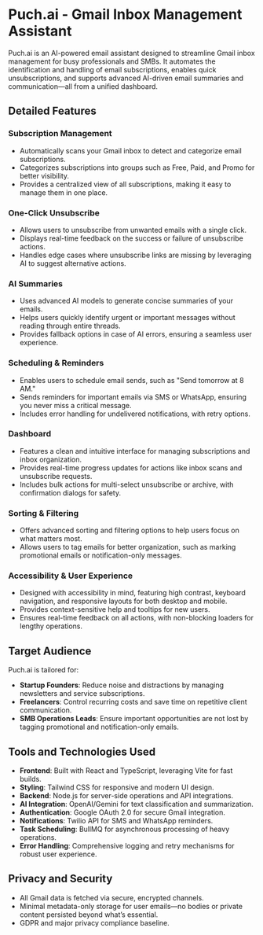 # Puch.ai - Gmail Inbox Management Assistant

Puch.ai is an AI-powered email assistant designed to streamline Gmail inbox management for busy professionals and SMBs. It automates the identification and handling of email subscriptions, enables quick unsubscriptions, and supports advanced AI-driven email summaries and communication—all from a unified dashboard.

## Detailed Features

### Subscription Management
- Automatically scans your Gmail inbox to detect and categorize email subscriptions.
- Categorizes subscriptions into groups such as Free, Paid, and Promo for better visibility.
- Provides a centralized view of all subscriptions, making it easy to manage them in one place.

### One-Click Unsubscribe
- Allows users to unsubscribe from unwanted emails with a single click.
- Displays real-time feedback on the success or failure of unsubscribe actions.
- Handles edge cases where unsubscribe links are missing by leveraging AI to suggest alternative actions.

### AI Summaries
- Uses advanced AI models to generate concise summaries of your emails.
- Helps users quickly identify urgent or important messages without reading through entire threads.
- Provides fallback options in case of AI errors, ensuring a seamless user experience.

### Scheduling & Reminders
- Enables users to schedule email sends, such as "Send tomorrow at 8 AM."
- Sends reminders for important emails via SMS or WhatsApp, ensuring you never miss a critical message.
- Includes error handling for undelivered notifications, with retry options.

### Dashboard
- Features a clean and intuitive interface for managing subscriptions and inbox organization.
- Provides real-time progress updates for actions like inbox scans and unsubscribe requests.
- Includes bulk actions for multi-select unsubscribe or archive, with confirmation dialogs for safety.

### Sorting & Filtering
- Offers advanced sorting and filtering options to help users focus on what matters most.
- Allows users to tag emails for better organization, such as marking promotional emails or notification-only messages.

### Accessibility & User Experience
- Designed with accessibility in mind, featuring high contrast, keyboard navigation, and responsive layouts for both desktop and mobile.
- Provides context-sensitive help and tooltips for new users.
- Ensures real-time feedback on all actions, with non-blocking loaders for lengthy operations.

## Target Audience

Puch.ai is tailored for:

- **Startup Founders**: Reduce noise and distractions by managing newsletters and service subscriptions.
- **Freelancers**: Control recurring costs and save time on repetitive client communication.
- **SMB Operations Leads**: Ensure important opportunities are not lost by tagging promotional and notification-only emails.

## Tools and Technologies Used

- **Frontend**: Built with React and TypeScript, leveraging Vite for fast builds.
- **Styling**: Tailwind CSS for responsive and modern UI design.
- **Backend**: Node.js for server-side operations and API integrations.
- **AI Integration**: OpenAI/Gemini for text classification and summarization.
- **Authentication**: Google OAuth 2.0 for secure Gmail integration.
- **Notifications**: Twilio API for SMS and WhatsApp reminders.
- **Task Scheduling**: BullMQ for asynchronous processing of heavy operations.
- **Error Handling**: Comprehensive logging and retry mechanisms for robust user experience.

## Privacy and Security

- All Gmail data is fetched via secure, encrypted channels.
- Minimal metadata-only storage for user emails—no bodies or private content persisted beyond what’s essential.
- GDPR and major privacy compliance baseline.


